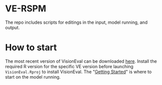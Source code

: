 # VE-RSPM

The repo includes scripts for editings in the input, model running, and output.

# How to start

The most recent version of VisionEval can be downloaded [here](https://visioneval.org/category/download.html). Install the required R version for the specific VE version before launching `VisionEval.Rproj` to install VisionEval. The "[Getting Started](https://visioneval.org/docs/getting-started.html#getting-started)" is where to start on the model running. 